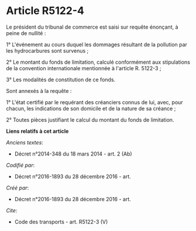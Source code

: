 # Article R5122-4

Le président du tribunal de commerce est saisi sur requête énonçant, à peine de nullité : 

1° L'événement au cours duquel les dommages résultant de la pollution par les hydrocarbures sont survenus ; 

2° Le montant du fonds de limitation, calculé conformément aux stipulations de la convention internationale mentionnée à
l'article R. 5122-3 ; 

3° Les modalités de constitution de ce fonds. 

Sont annexés à la requête : 

1° L'état certifié par le requérant des créanciers connus de lui, avec, pour chacun, les indications de son domicile et de la
nature de sa créance ; 

2° Toutes pièces justifiant le calcul du montant du fonds de limitation.

**Liens relatifs à cet article**

_Anciens textes_:

  - Décret n°2014-348 du 18 mars 2014 - art. 2 (Ab)

_Codifié par_:

  - Décret n°2016-1893 du 28 décembre 2016 - art.

_Créé par_:

  - Décret n°2016-1893 du 28 décembre 2016 - art.

_Cite_:

  - Code des transports - art. R5122-3 (V)
